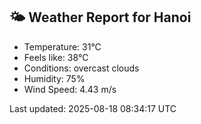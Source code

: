 <!-- WEATHER-START -->
## 🌤 Weather Report for Hanoi

- Temperature: 31°C
- Feels like: 38°C
- Conditions: overcast clouds
- Humidity: 75%
- Wind Speed: 4.43 m/s

Last updated: 2025-08-18 08:34:17 UTC
<!-- WEATHER-END -->
